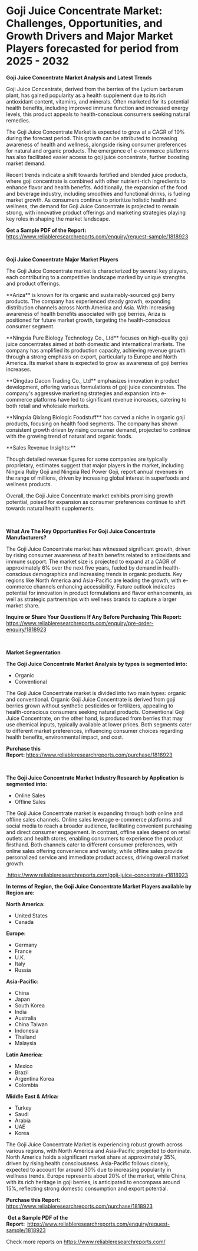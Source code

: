 <p><h1>Goji Juice Concentrate Market: Challenges, Opportunities, and Growth Drivers and Major Market Players forecasted for period from 2025 - 2032</h1></p><p><strong>Goji Juice Concentrate Market Analysis and Latest Trends</strong></p>
<p><p>Goji Juice Concentrate, derived from the berries of the Lycium barbarum plant, has gained popularity as a health supplement due to its rich antioxidant content, vitamins, and minerals. Often marketed for its potential health benefits, including improved immune function and increased energy levels, this product appeals to health-conscious consumers seeking natural remedies.</p><p>The Goji Juice Concentrate Market is expected to grow at a CAGR of 10% during the forecast period. This growth can be attributed to increasing awareness of health and wellness, alongside rising consumer preferences for natural and organic products. The emergence of e-commerce platforms has also facilitated easier access to goji juice concentrate, further boosting market demand.</p><p>Recent trends indicate a shift towards fortified and blended juice products, where goji concentrate is combined with other nutrient-rich ingredients to enhance flavor and health benefits. Additionally, the expansion of the food and beverage industry, including smoothies and functional drinks, is fueling market growth. As consumers continue to prioritize holistic health and wellness, the demand for Goji Juice Concentrate is projected to remain strong, with innovative product offerings and marketing strategies playing key roles in shaping the market landscape.</p></p>
<p><strong>Get a Sample PDF of the Report:&nbsp;</strong> <a href="https://www.reliableresearchreports.com/enquiry/request-sample/1818923?utm_campaign=2221&utm_medium=2&utm_source=Github&utm_content=ia&utm_term=14022025&utm_id=goji-juice-concentrate">https://www.reliableresearchreports.com/enquiry/request-sample/1818923</a></p>
<p>&nbsp;</p>
<p><strong>Goji Juice Concentrate Major Market Players</strong></p>
<p><p>The Goji Juice Concentrate market is characterized by several key players, each contributing to a competitive landscape marked by unique strengths and product offerings. </p><p>**Ariza** is known for its organic and sustainably-sourced goji berry products. The company has experienced steady growth, expanding distribution channels across North America and Asia. With increasing awareness of health benefits associated with goji berries, Ariza is positioned for future market growth, targeting the health-conscious consumer segment.</p><p>**Ningxia Pure Biology Technology Co., Ltd** focuses on high-quality goji juice concentrates aimed at both domestic and international markets. The company has amplified its production capacity, achieving revenue growth through a strong emphasis on export, particularly to Europe and North America. Its market share is expected to grow as awareness of goji berries increases.</p><p>**Qingdao Dacon Trading Co., Ltd** emphasizes innovation in product development, offering various formulations of goji juice concentrates. The company's aggressive marketing strategies and expansion into e-commerce platforms have led to significant revenue increases, catering to both retail and wholesale markets. </p><p>**Ningxia Qixiang Biologic Foodstuff** has carved a niche in organic goji products, focusing on health food segments. The company has shown consistent growth driven by rising consumer demand, projected to continue with the growing trend of natural and organic foods.</p><p>**Sales Revenue Insights:**</p><p>Though detailed revenue figures for some companies are typically proprietary, estimates suggest that major players in the market, including Ningxia Ruby Goji and Ningxia Red Power Goji, report annual revenues in the range of millions, driven by increasing global interest in superfoods and wellness products.</p><p>Overall, the Goji Juice Concentrate market exhibits promising growth potential, poised for expansion as consumer preferences continue to shift towards natural health supplements.</p></p>
<p>&nbsp;</p>
<p><strong>What Are The Key Opportunities For Goji Juice Concentrate Manufacturers?</strong></p>
<p><p>The Goji Juice Concentrate market has witnessed significant growth, driven by rising consumer awareness of health benefits related to antioxidants and immune support. The market size is projected to expand at a CAGR of approximately 6% over the next five years, fueled by demand in health-conscious demographics and increasing trends in organic products. Key regions like North America and Asia-Pacific are leading the growth, with e-commerce channels enhancing accessibility. Future outlook indicates potential for innovation in product formulations and flavor enhancements, as well as strategic partnerships with wellness brands to capture a larger market share.</p></p>
<p><strong>Inquire or Share Your Questions If Any Before Purchasing This Report:</strong> <a href="https://www.reliableresearchreports.com/enquiry/pre-order-enquiry/1818923?utm_campaign=2221&utm_medium=2&utm_source=Github&utm_content=ia&utm_term=14022025&utm_id=goji-juice-concentrate">https://www.reliableresearchreports.com/enquiry/pre-order-enquiry/1818923</a></p>
<p>&nbsp;</p>
<p><strong>Market Segmentation</strong></p>
<p><strong>The Goji Juice Concentrate Market Analysis by types is segmented into:</strong></p>
<p><ul><li>Organic</li><li>Conventional</li></ul></p>
<p><p>The Goji Juice Concentrate market is divided into two main types: organic and conventional. Organic Goji Juice Concentrate is derived from goji berries grown without synthetic pesticides or fertilizers, appealing to health-conscious consumers seeking natural products. Conventional Goji Juice Concentrate, on the other hand, is produced from berries that may use chemical inputs, typically available at lower prices. Both segments cater to different market preferences, influencing consumer choices regarding health benefits, environmental impact, and cost.</p></p>
<p><strong>Purchase this Report:&nbsp;</strong><a href="https://www.reliableresearchreports.com/purchase/1818923?utm_campaign=2221&utm_medium=2&utm_source=Github&utm_content=ia&utm_term=14022025&utm_id=goji-juice-concentrate">https://www.reliableresearchreports.com/purchase/1818923</a></p>
<p>&nbsp;</p>
<p><strong>The Goji Juice Concentrate Market Industry Research by Application is segmented into:</strong></p>
<p><ul><li>Online Sales</li><li>Offline Sales</li></ul></p>
<p><p>The Goji Juice Concentrate market is expanding through both online and offline sales channels. Online sales leverage e-commerce platforms and social media to reach a broader audience, facilitating convenient purchasing and direct consumer engagement. In contrast, offline sales depend on retail outlets and health stores, enabling consumers to experience the product firsthand. Both channels cater to different consumer preferences, with online sales offering convenience and variety, while offline sales provide personalized service and immediate product access, driving overall market growth.</p></p>
<p><a href="https://www.reliableresearchreports.com/goji-juice-concentrate-r1818923?utm_campaign=2221&utm_medium=2&utm_source=Github&utm_content=ia&utm_term=14022025&utm_id=goji-juice-concentrate">&nbsp;https://www.reliableresearchreports.com/goji-juice-concentrate-r1818923</a></p>
<p><strong>In terms of Region, the Goji Juice Concentrate Market Players available by Region are:</strong></p>
<p>
    <p> <strong> North America: </strong>
        <ul>
            <li>United States</li>
            <li>Canada</li>
        </ul>
        </p> 
    <p> <strong> Europe: </strong>
        <ul>
            <li>Germany</li>
            <li>France</li>
            <li>U.K.</li>
            <li>Italy</li>
            <li>Russia</li>
        </ul>
        </p> 
    <p> <strong> Asia-Pacific: </strong>
        <ul>
            <li>China</li>
            <li>Japan</li>
            <li>South Korea</li>
            <li>India</li>
            <li>Australia</li>
            <li>China Taiwan</li>
            <li>Indonesia</li>
            <li>Thailand</li>
            <li>Malaysia</li>
        </ul>
        </p> 
    <p> <strong> Latin America: </strong>
        <ul>
            <li>Mexico</li>
            <li>Brazil</li>
            <li>Argentina Korea</li>
            <li>Colombia</li>
        </ul>
        </p> 
    <p> <strong> Middle East & Africa: </strong>
        <ul>
            <li>Turkey</li>
            <li>Saudi</li>
            <li>Arabia</li>
            <li>UAE</li>
            <li>Korea</li>
        </ul>
    </p>
    </p>
<p><p>The Goji Juice Concentrate Market is experiencing robust growth across various regions, with North America and Asia-Pacific projected to dominate. North America holds a significant market share at approximately 35%, driven by rising health consciousness. Asia-Pacific follows closely, expected to account for around 30% due to increasing popularity in wellness trends. Europe represents about 20% of the market, while China, with its rich heritage in goji berries, is anticipated to encompass around 15%, reflecting strong domestic consumption and export potential.</p></p>
<p><strong>Purchase this Report: </strong><a href="https://www.reliableresearchreports.com/purchase/1818923?utm_campaign=2221&utm_medium=2&utm_source=Github&utm_content=ia&utm_term=14022025&utm_id=goji-juice-concentrate">https://www.reliableresearchreports.com/purchase/1818923</a></p>
<p>&nbsp;<strong>Get a Sample PDF of the Report:&nbsp;&nbsp;</strong><a href="https://www.reliableresearchreports.com/enquiry/request-sample/1818923?utm_campaign=2221&utm_medium=2&utm_source=Github&utm_content=ia&utm_term=14022025&utm_id=goji-juice-concentrate">https://www.reliableresearchreports.com/enquiry/request-sample/1818923</a></p>
<p><strong></strong></p>
<p>Check more reports on <a href="https://www.reliableresearchreports.com/?utm_campaign=2221&utm_medium=2&utm_source=Github&utm_content=ia&utm_term=14022025&utm_id=goji-juice-concentrate">https://www.reliableresearchreports.com/</a></p>